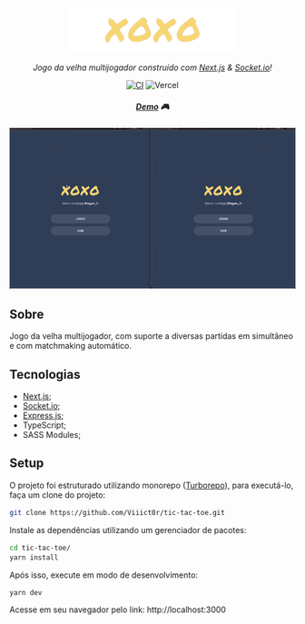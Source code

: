 <div style="text-align: center;">
  <img src="/docs/assets/logo.png" height="80" />

   *Jogo da velha multijogador construído com [Next.js](https://nextjs.org/) & [Socket.io](https://socket.io/)!*

   [![CI](https://github.com/Viiict0r/tic-tac-toe/actions/workflows/main.yml/badge.svg)](https://github.com/Viiict0r/tic-tac-toe/actions/workflows/main.yml) ![Vercel](https://therealsujitk-vercel-badge.vercel.app/?app=tic-tac-toe-viiict0r)

   ##### [Demo](https://tic-tac-toe-viiict0r.vercel.app) :video_game:

  <img src="/docs/assets/gif.gif" />
</div>

## Sobre
Jogo da velha multijogador, com suporte a diversas partidas em simultâneo e com matchmaking automático.

## Tecnologias
* [Next.js](https://nextjs.org/);
* [Socket.io](https://socket.io/);
* [Express.js](https://expressjs.com/pt-br/);
* TypeScript;
* SASS Modules;

## Setup
O projeto foi estruturado utilizando monorepo ([Turborepo](https://turborepo.org)), para executá-lo, faça um clone do projeto:

```bash
git clone https://github.com/Viiict0r/tic-tac-toe.git
```

Instale as dependências utilizando um gerenciador de pacotes:

```bash
cd tic-tac-toe/
yarn install
```
 Após isso, execute em modo de desenvolvimento:

 ```bash
 yarn dev
 ```

 Acesse em seu navegador pelo link: http://localhost:3000



